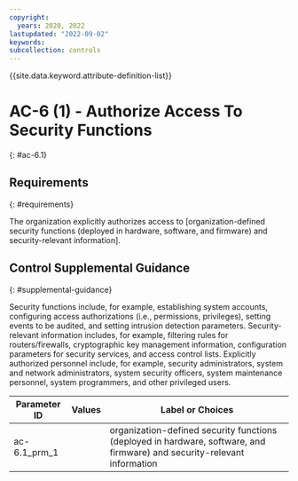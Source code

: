 ```yaml
---
copyright:
  years: 2020, 2022
lastupdated: "2022-09-02"
keywords: 
subcollection: controls
---
```



{{site.data.keyword.attribute-definition-list}}


# AC-6 (1) - Authorize Access To Security Functions
{: #ac-6.1}

## Requirements
{: #requirements}

The organization explicitly authorizes access to [organization-defined security functions (deployed in hardware, software, and firmware) and security-relevant information].

## Control Supplemental Guidance
{: #supplemental-guidance}

Security functions include, for example, establishing system accounts, configuring access authorizations (i.e., permissions, privileges), setting events to be audited, and setting intrusion detection parameters. Security-relevant information includes, for example, filtering rules for routers/firewalls, cryptographic key management information, configuration parameters for security services, and access control lists. Explicitly authorized personnel include, for example, security administrators, system and network administrators, system security officers, system maintenance personnel, system programmers, and other privileged users.

| Parameter ID | Values | Label or Choices |
|---|---|---|
| ac-6.1_prm_1 |  | organization-defined security functions (deployed in hardware, software, and firmware) and security-relevant information |

